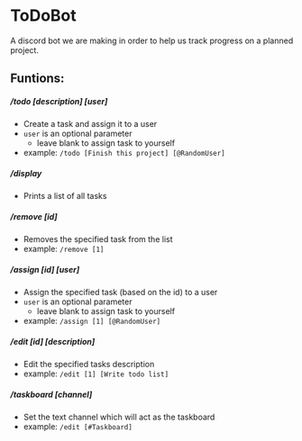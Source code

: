 # ToDoBot

A discord bot we are making in order to help us track progress on a planned project.
   
  
## Funtions:
##### /todo [description] [user]
- Create a task and assign it to a user
- `user` is an optional parameter
   - leave blank to assign task to yourself
- example: ```/todo [Finish this project] [@RandomUser]```
##### /display
- Prints a list of all tasks
##### /remove [id]
- Removes the specified task from the list
- example: ```/remove [1]```
##### /assign [id] [user]
- Assign the specified task (based on the id) to a user
- `user` is an optional parameter
   - leave blank to assign task to yourself
- example: ```/assign [1] [@RandomUser]```
##### /edit [id] [description]
- Edit the specified tasks description
- example: ```/edit [1] [Write todo list]```
##### /taskboard [channel]
- Set the text channel which will act as the taskboard
- example: ```/edit [#Taskboard]```
